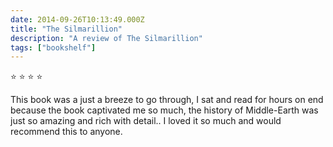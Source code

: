 ```yaml
---    
date: 2014-09-26T10:13:49.000Z
title: "The Silmarillion"
description: "A review of The Silmarillion"
tags: ["bookshelf"]
---   
```

⭐ ⭐ ⭐ ⭐ 

This book was a just a breeze to go through, I sat and read for hours on end because the book captivated me so much, the history of Middle-Earth was just so amazing and rich with detail.. I loved it so much and would recommend this to anyone.